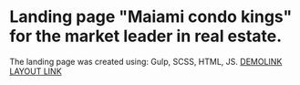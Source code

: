 # Landing page "Maiami condo kings" for the market leader in real estate.

The landing page was created using: Gulp, SCSS, HTML, JS.
[DEMOLINK](https://Dmytryi-Bashlai.github.io/layout_maiami/)
[LAYOUT LINK](https://www.figma.com/file/nHz8bflIwJaWP3P99vKTH5/miami_home_new)
